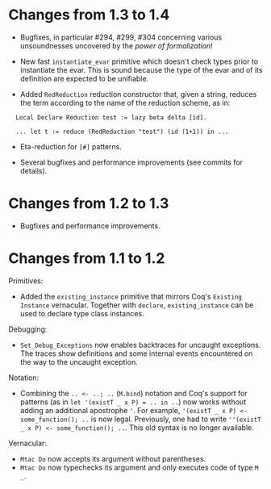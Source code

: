 Changes from 1.3 to 1.4
=======================

- Bugfixes, in particular #294, #299, #304 concerning various unsoundnesses uncovered by the *power of formalization*!

- New fast `instantiate_evar` primitive which doesn't check types
  prior to instantiate the evar. This is sound because the type of the
  evar and of its definition are expected to be unifiable.

- Added `RedReduction` reduction constructor that, given a string,
  reduces the term according to the name of the reduction scheme, as
  in:

```coq
  Local Declare Reduction test := lazy beta delta [id].

  ... let t := reduce (RedReduction "test") (id (1+1)) in ...
```

- Eta-reduction for `[#]` patterns.

- Several bugfixes and performance improvements (see commits for details).

Changes from 1.2 to 1.3
=======================

- Bugfixes and performance improvements.

Changes from 1.1 to 1.2
=======================

Primitives:

- Added the `existing_instance` primitive that mirrors Coq's `Existing Instance`
  vernacular. Together with `declare`, `existing_instance` can be used to
  declare type class instances.


Debugging:

- `Set_Debug_Exceptions` now enables backtraces for uncaught exceptions. The
  traces show definitions and some internal events encountered on the way to the
  uncaught exception.


Notation:

- Combining the `.. <- ..; ..` (`M.bind`) notation and Coq's support for patterns (as in
  `let '(existT _ x P) = .. in ..`) now works without adding an additional
  apostrophe `'`. For example, `'(existT _ x P) <- some_function(); ..` is now
  legal. Previously, one had to write `''(existT _ x P) <- some_function(); ..`.
  This old syntax is no longer available.


Vernacular:

- `Mtac Do` now accepts its argument without parentheses.
- `Mtac Do` now typechecks its argument and only executes code of type `M _`.
